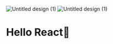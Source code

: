![Untitled design (1)](https://github.com/CodeWithPiece/React-Js/assets/145927850/1ce8ed71-5a4a-4884-9ef9-a22ae0feb049)
![Untitled design (1)](https://github.com/CodeWithPiece/React-Js/assets/145927850/407998e7-4636-491d-a229-c879ab762068)

<h1 align="left">Hello React👋 </h1>
